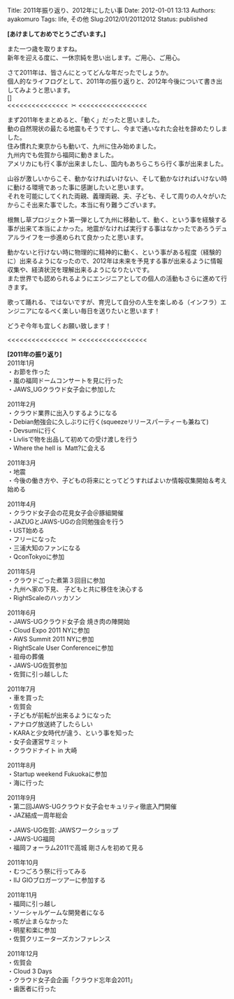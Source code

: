 Title: 2011年振り返り、2012年にしたい事
Date: 2012-01-01 13:13
Authors: ayakomuro
Tags:  life, その他
Slug:2012/01/20112012
Status: published

**[あけましておめでとうございます。]**


また一つ歳を取りますね。  
新年を迎える度に、一休宗純を思い出します。ご用心、ご用心。

さて2011年は、皆さんにとってどんな年だったでしょうか。  
個人的なライフログとして、2011年の振り返りと、2012年今後について書き出してみようと思います。  
[]  
\<\<\<\<\<\<\<\<\<\<\<\<\<\<\<  ✂ \<\<\<\<\<\<\<\<\<\<\<\<\<\<\<\<\<

まず2011年をまとめると、「動く」だったと思いました。  
動の自然現状の最たる地震もそうですし、今まで通いなれた会社を辞めたりしました。  
住み慣れた東京からも動いて、九州に住み始めました。  
九州内でも佐賀から福岡に動きました。  
アメリカにも行く事が出来ましたし、国内もあちらこちら行く事が出来ました。

山谷が激しいからこそ、動かなければいけない、そして動かなければいけない時に動ける環境であった事に感謝したいと思います。  
それを可能にしてくれた両親、義理両親、夫、子ども、そして周りの人々がいたからこそ出来た事でした。本当に有り難うございます。

根無し草プロジェクト第一弾として九州に移動して、動く、という事を経験する事が出来て本当によかった。地震がなければ実行する事はなかったであろうデュアルライフを一歩進められて良かったと思います。

動かないと行けない時に物理的に精神的に動く、という事がある程度（経験的に）出来るようになったので、2012年は未来を予見する事が出来るように情報収集や、経済状況を理解出来るようになりたいです。  
また世界でも認められるようにエンジニアとしての個人の活動もさらに進めて行きます。

歌って踊れる、ではないですが、育児して自分の人生を楽しめる（インフラ）エンジニアになるべく楽しい毎日を送りたいと思います！

どうぞ今年も宜しくお願い致します！

\<\<\<\<\<\<\<\<\<\<\<\<\<\<\<  ✂ \<\<\<\<\<\<\<\<\<\<\<\<\<\<\<\<\<

**[2011年の振り返り]**  
2011年1月  
・お節を作った  
・嵐の福岡ドームコンサートを見に行った  
・JAWS\_UGクラウド女子会に参加した

2011年2月  
・クラウド業界に出入りするようになる  
・Debian勉強会に久しぶりに行く(squeezeリリースパーティーも兼ねて)  
・Devsumiに行く  
・Livlisで物を出品して初めての受け渡しを行う  
・Where the hell is  Matt?に会える

2011年3月  
・地震  
・今後の働き方や、子どもの将来にとってどうすればよいか情報収集開始＆考え始める

2011年4月  
・クラウド女子会の花見女子会＠豚組開催  
・JAZUGとJAWS-UGの合同勉強会を行う  
・UST始める  
・フリーになった  
・三浦大知のファンになる  
・QconTokyoに参加

2011年5月  
・クラウドごった煮第３回目に参加  
・九州へ家の下見、 子どもと共に移住を決心する  
・RightScaleのハッカソン

2011年6月  
・JAWS-UGクラウド女子会 焼き肉の陣開始  
・Cloud Expo 2011 NYに参加  
・AWS Summit 2011 NYに参加  
・RightScale User Conferenceに参加  
・祖母の葬儀  
・JAWS-UG佐賀参加  
・佐賀に引っ越しした

2011年7月  
・車を買った  
・佐賀会  
・子どもが前転が出来るようになった  
・アナログ放送終了したらしい  
・KARAと少女時代が違う、という事を知った  
・女子会運営サミット  
・クラウドナイト in 大崎

2011年8月  
・Startup weekend Fukuokaに参加  
・海に行った

2011年9月  
・第二回JAWS-UGクラウド女子会セキュリティ徹底入門開催  
・JAZ結成一周年総会 

・JAWS-UG佐賀: JAWSワークショップ  
・JAWS-UG福岡  
・福岡フォーラム2011で高城 剛さんを初めて見る

2011年10月  
・むつごろう祭に行ってみる  
・IIJ GIOブロガーツアーに参加する

2011年11月  
・福岡に引っ越し  
・ソーシャルゲームな開発者になる  
・咳が止まらなかった  
・明星和楽に参加  
・佐賀クリエーターズカンファレンス

2011年12月  
・佐賀会  
・Cloud 3 Days  
・クラウド女子会企画「クラウド忘年会2011」  
・歯医者に行った
